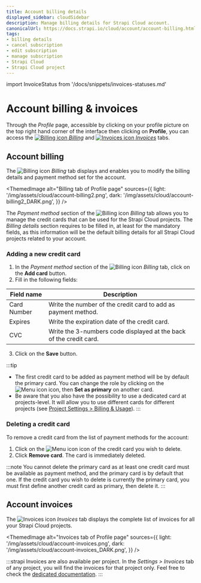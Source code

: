 ```yaml
---
title: Account billing details
displayed_sidebar: cloudSidebar
description: Manage billing details for Strapi Cloud account.
canonicalUrl: https://docs.strapi.io/cloud/account/account-billing.html
tags:
- billing details
- cancel subscription
- edit subscription
- manage subscription
- Strapi Cloud
- Strapi Cloud project
---
```


import InvoiceStatus from '/docs/snippets/invoices-statuses.md'

# Account billing & invoices 

Through the *Profile* page, accessible by clicking on your profile picture on the top right hand corner of the interface then clicking on **Profile**, you can access the [![Billing icon](/img/assets/icons/CreditCard.svg) *Billing*](#account-billing) and [![Invoices icon](/img/assets/icons/Invoice.svg) *Invoices*](#account-invoices) tabs.

## Account billing

The ![Billing icon](/img/assets/icons/CreditCard.svg) *Billing* tab displays and enables you to modify the billing details and payment method set for the account.

<ThemedImage
  alt="Billing tab of Profile page"
  sources={{
      light: '/img/assets/cloud/account-billing2.png',
      dark: '/img/assets/cloud/account-billing2_DARK.png',
    }}
/>

The *Payment method* section of the ![Billing icon](/img/assets/icons/CreditCard.svg) *Billing* tab allows you to manage the credit cards that can be used for the Strapi Cloud projects. The *Billing details* section requires to be filled in, at least for the mandatory fields, as this information will be the default billing details for all Strapi Cloud projects related to your account.

### Adding a new credit card

1. In the *Payment method* section of the ![Billing icon](/img/assets/icons/CreditCard.svg) *Billing* tab, click on the **Add card** button.
2. Fill in the following fields:

| Field name | Description |
| --- | --- |
| Card Number | Write the number of the credit card to add as payment method. |
| Expires | Write the expiration date of the credit card. |
| CVC | Write the 3-numbers code displayed at the back of the credit card. |

3. Click on the **Save** button.

:::tip
- The first credit card to be added as payment method will be by default the primary card. You can change the role by clicking on the ![Menu icon](/img/assets/icons/more.svg) icon, then **Set as primary** on another card.
- Be aware that you also have the possibility to use a dedicated card at projects-level. It will allow you to use different cards for different projects (see [Project Settings > Billing & Usage](/cloud/projects/settings#billing--usage)).
:::

### Deleting a credit card

To remove a credit card from the list of payment methods for the account:

1. Click on the ![Menu icon](/img/assets/icons/more.svg) icon of the credit card you wish to delete.
2. Click **Remove card**. The card is immediately deleted.

:::note
You cannot delete the primary card as at least one credit card must be available as payment method, and the primary card is by default that one. If the credit card you wish to delete is currently the primary card, you must first define another credit card as primary, then delete it.
:::

## Account invoices

The ![Invoices icon](/img/assets/icons/Invoice.svg) *Invoices* tab displays the complete list of invoices for all your Strapi Cloud projects.

<ThemedImage
  alt="Invoices tab of Profile page"
  sources={{
      light: '/img/assets/cloud/account-invoices.png',
      dark: '/img/assets/cloud/account-invoices_DARK.png',
    }}
/>

<InvoiceStatus components={props.components} />

:::strapi Invoices are also available per project.
In the *Settings > Invoices* tab of any project, you will find the invoices for that project only. Feel free to check the [dedicated documentation](/cloud/projects/settings#invoices).
:::
